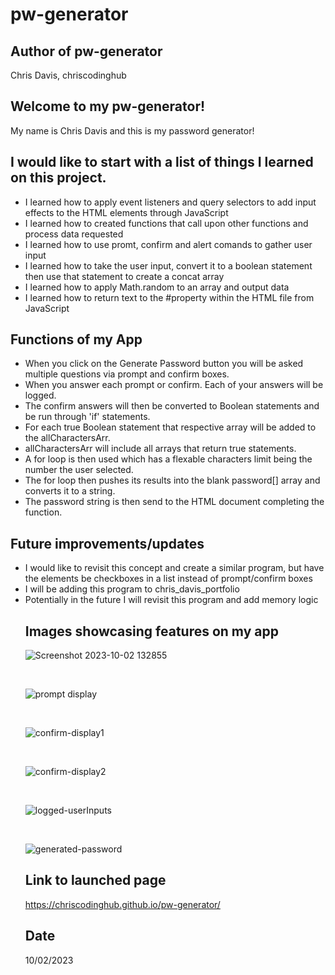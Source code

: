 # pw-generator

## Author of pw-generator
Chris Davis, chriscodinghub

## Welcome to my pw-generator!
My name is Chris Davis and this is my password generator!



## I would like to start with a list of things I learned on this project.
<ul>
    <li>I learned how to apply event listeners and query selectors to add input effects to the HTML elements through JavaScript</li> 
    <li>I learned how to created functions that call upon other functions and process data requested</li>
    <li>I learned how to use promt, confirm and alert comands to gather user input</li>
    <li>I learned how to take the user input, convert it to a boolean statement then use that statement to create a concat array </li>
    <li>I learned how to apply Math.random to an array and output data</li>
    <li>I learned how to return text to the #property within the HTML file from JavaScript</li>
</ul>

## Functions of my App
<ul>
    <li>When you click on the Generate Password button you will be asked multiple questions via prompt and confirm boxes.</li>
    <li>When you answer each prompt or confirm. Each of your answers will be logged.</li>
    <li>The confirm answers will then be converted to Boolean statements and be run through 'if' statements.</li>
    <li>For each true Boolean statement that respective array will be added to the allCharactersArr.</li>
    <li>allCharactersArr will include all arrays that return true statements.</li>
    <li>A for loop is then used which has a flexable characters limit being the number the user selected.</li>
    <li>The for loop then pushes its results into the blank password[] array and converts it to a string.</li>
    <li>The password string is then send to the HTML document completing the function.</li>
</ul>

## Future improvements/updates
<ul>
    <li>I would like to revisit this concept and create a similar program, but have the elements be checkboxes in a list instead of prompt/confirm boxes</li>
    <li>I will be adding this program to chris_davis_portfolio</li>
    <li>Potentially in the future I will revisit this program and add memory logic</li>
    

## Images showcasing features on my app

![Screenshot 2023-10-02 132855](https://github.com/chriscodinghub/pw-generator/assets/144561170/1c00ef12-c81d-4b41-bbb8-004722d39d3b)

<br>

![prompt display](https://github.com/chriscodinghub/pw-generator/assets/144561170/6ebff870-dcc3-4015-ab8a-0c2e01801be3)

<br>

![confirm-display1](https://github.com/chriscodinghub/pw-generator/assets/144561170/1465c678-bb9e-4739-88c2-0af5fcc6c4f8)

<br>

![confirm-display2](https://github.com/chriscodinghub/pw-generator/assets/144561170/fdd01986-ec6d-4acf-9139-d9c32d1c0f4d)

<br>

![logged-userInputs](https://github.com/chriscodinghub/pw-generator/assets/144561170/e3a47654-3b01-4413-a029-785b34658690)

<br>

![generated-password](https://github.com/chriscodinghub/pw-generator/assets/144561170/3074bdb3-a899-47f9-af42-4c9a8815d8e3)



## Link to launched page
https://chriscodinghub.github.io/pw-generator/

## Date
10/02/2023